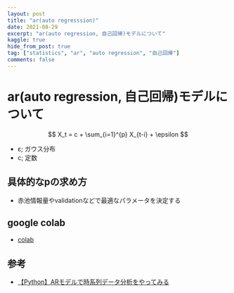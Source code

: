 ```yaml
---
layout: post
title: "ar(auto regresssion)"
date: 2021-08-29
excerpt: "ar(auto regression, 自己回帰)モデルについて"
kaggle: true
hide_from_post: true
tag: ["statistics", "ar", "auto regression", "自己回帰"]
comments: false
---
```


# ar(auto regression, 自己回帰)モデルについて
 
$$
X_t = c + \sum_{i=1}^{p} X_{t-i} + \epsilon
$$

 - ε; ガウス分布
 - c; 定数

## 具体的なpの求め方
 - 赤池情報量やvalidationなどで最適なパラメータを決定する

## google colab
 - [colab](https://colab.research.google.com/drive/1_sVgya0PrJsKifbEP1umGAhQNJymYUDx#scrollTo=WfA6DS9h3EjX)

## 参考
 - [【Python】ARモデルで時系列データ分析をやってみる](https://tkstock.site/2021/06/22/python-ar%E3%83%A2%E3%83%87%E3%83%AB-%E6%99%82%E7%B3%BB%E5%88%97%E5%88%86%E6%9E%90-%E5%AE%9F%E8%A3%85/)
